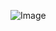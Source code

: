 ![Image](https://nidhidhamnani.com/authors/admin/avatar_hub52755ca218f797998195cf88a82287c_264937_270x270_fill_q75_lanczos_center.jpg)
